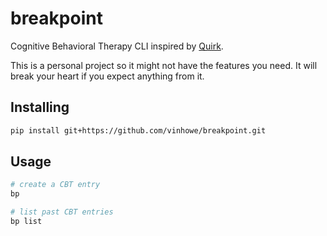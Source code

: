 # breakpoint

Cognitive Behavioral Therapy CLI inspired by [Quirk](https://github.com/flaque/quirk).

This is a personal project so it might not have the features you need. It will break your heart if you expect anything from it.

## Installing

```sh
pip install git+https://github.com/vinhowe/breakpoint.git
```

## Usage

```sh
# create a CBT entry
bp

# list past CBT entries
bp list
```
